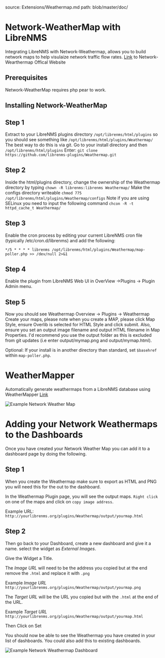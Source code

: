 source: Extensions/Weathermap.md
path: blob/master/doc/

# Network-WeatherMap with LibreNMS

Integrating LibreNMS with Network-Weathermap, allows you to build network
maps to help visulaize network traffic flow rates.
[Link](https://network-weathermap.com/) to Network-Wearthermap Offical
Website

## Prerequisites

Network-WeatherMap requires php pear to work.

## Installing Network-WeatherMap

## Step 1

Extract to your LibreNMS plugins directory `/opt/librenms/html/plugins`
so you should see something like `/opt/librenms/html/plugins/Weathermap/`
The best way to do this is via git. Go to your install directory and
then `/opt/librenms/html/plugins`
Enter:
    `git clone https://github.com/librenms-plugins/Weathermap.git`

## Step 2

Inside the html/plugins directory, change the ownership of the
Weathermap directory by typing `chown -R librenms:librenms Weathermap/`
Make the configs directory writeable `chmod 775 /opt/librenms/html/plugins/Weathermap/configs`
Note if you are using SELinux you need to input the following
command `chcon -R -t httpd_cache_t Weathermap/`

## Step 3

Enable the cron process by editing your current LibreNMS cron file
(typically /etc/cron.d/librenms) and add the following:

```
*/5 * * * * librenms /opt/librenms/html/plugins/Weathermap/map-poller.php >> /dev/null 2>&1
```

## Step 4

Enable the plugin from LibreNMS Web UI in OverView ->Plugins -> Plugin Admin menu.

## Step 5

Now you should see Weathermap Overview -> Plugins -> Weathermap
Create your maps, please note when you create a MAP, please click Map
Style, ensure Overlib is selected for HTML Style and click submit.
Also, ensure you set an output image filename and output HTML filename in Map Properties.
I'd recommend you use the output folder as this is excluded from git
updates (i.e enter output/mymap.png and output/mymap.html).

Optional: If your install is in another directory than standard, set
`$basehref` within `map-poller.php`.

# WeatherMapper

Automatically generate weathermaps from a LibreNMS database using WeatherMapper [Link](https://github.com/pblasquez/weathermapper)

![Example Network Weather Map](/img/network-weather-map.PNG)

# Adding your Network Weathermaps to the Dashboards

Once you have created your Network Weather Map you can add it to a
dashboard page by doing the following.

## Step 1

When you create the Weathermap make sure to export as HTML and PNG you
will need this for the out to the dashboard.

In the Weathermap Plugin page, you will see the output maps. `Right
click` on one of the maps and click on `copy image address`.

Example URL: `http://yourlibrenms.org/plugins/Weathermap/output/yourmap.html`

## Step 2

Then go back to your Dashboard, create a new dashboard and give it a
name. select the widget as *External Images*.

Give the Widget a Title.

The *Image URL* will need to be the address you copied but at the end
remove the `.html` and replace it with `.png`

Example  *Image URL* `http://yourlibrenms.org/plugins/Weathermap/output/yourmap.png`

The *Target URL* will be the URL you copied but with the `.html` at
the end of the URL.

Example *Target URL* `http://yourlibrenms.org/plugins/Weathermap/output/yourmap.html`

Then Click on Set

You should now be able to see the Weathermap you have created in your
list of dashboards. You could also add this to existing dashboards.

![Example Network Weathermap Dashboard](/img/network-weathermap-dashboard.png)
